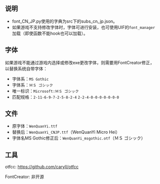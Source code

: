 ## 说明
* font_CN_JP.py使用的字典为src下的subs_cn_jp.json。
* 如果游戏不支持修改字体时，字体可进行安装，也可使用UIF的`font_manager`加载（即使函数不能hook也可以加载）。

## 字体
如果游戏不能通过游戏内选择或修改exe更改字体，则需要用FontCreator修正，以替换系统自带字体：
* 字体系：`MS Gothic`
* 字体系：`ＭＳ ゴシック`
* 唯一标识：`Microsoft:ＭＳ ゴシック`
* 匹配规格：`2-11-6-9-7-2-5-8-2-4` `2-2-4-0-0-0-0-0-0-0`

## 文件
* 原字体：`WenQuanYi.ttf`
* 替换后：`WenQuanYi_CNJP.ttf`（WenQuanYi Micro Hei）
* 字体名MS Gothic修正后：`WenQuanYi_msgothic.otf`（ＭＳ ゴシック）

## 工具
otfcc: https://github.com/caryll/otfcc

FontCreator: 非开源